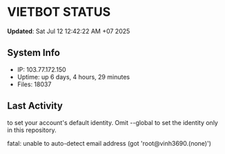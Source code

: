 # VIETBOT STATUS
**Updated**: Sat Jul 12 12:42:22 AM +07 2025

## System Info
- IP: 103.77.172.150
- Uptime: up 6 days, 4 hours, 29 minutes
- Files: 18037

## Last Activity

to set your account's default identity.
Omit --global to set the identity only in this repository.

fatal: unable to auto-detect email address (got 'root@vinh3690.(none)')
